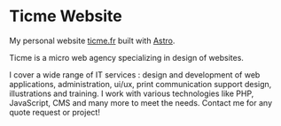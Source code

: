 # Ticme Website

My personal website [ticme.fr](https://ticme.fr) built with [Astro](https://astro.build/).

Ticme is a micro web agency specializing in design of websites.

I cover a wide range of IT services : design and development of web applications, administration, ui/ux, print communication support design, illustrations and training. I work with various technologies like PHP, JavaScript, CMS and many more to meet the needs. Contact me for any quote request or project!

